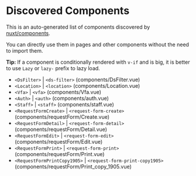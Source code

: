 # Discovered Components

This is an auto-generated list of components discovered by [nuxt/components](https://github.com/nuxt/components).

You can directly use them in pages and other components without the need to import them.

**Tip:** If a component is conditionally rendered with `v-if` and is big, it is better to use `Lazy` or `lazy-` prefix to lazy load.

- `<DsFilter>` | `<ds-filter>` (components/DsFilter.vue)
- `<Location>` | `<location>` (components/Location.vue)
- `<Vfa>` | `<vfa>` (components/Vfa.vue)
- `<Auth>` | `<auth>` (components/auth.vue)
- `<Staff>` | `<staff>` (components/staff.vue)
- `<RequestFormCreate>` | `<request-form-create>` (components/requestForm/Create.vue)
- `<RequestFormDetail>` | `<request-form-detail>` (components/requestForm/Detail.vue)
- `<RequestFormEdit>` | `<request-form-edit>` (components/requestForm/Edit.vue)
- `<RequestFormPrint>` | `<request-form-print>` (components/requestForm/Print.vue)
- `<RequestFormPrintCopy1905>` | `<request-form-print-copy1905>` (components/requestForm/Print_copy_1905.vue)
